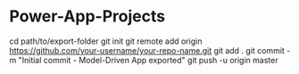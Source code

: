 # Power-App-Projects
cd path/to/export-folder
git init
git remote add origin https://github.com/your-username/your-repo-name.git
git add .
git commit -m "Initial commit - Model-Driven App exported"
git push -u origin master
